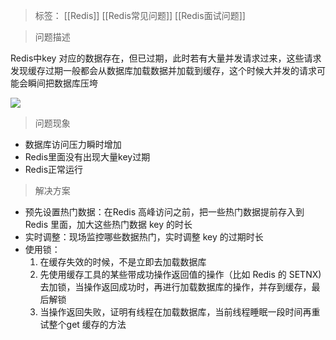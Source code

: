 > 标签： [[Redis]] [[Redis常见问题]] [[Redis面试问题]]

> 问题描述

Redis中key 对应的数据存在，但已过期，此时若有大量并发请求过来，这些请求发现缓存过期一般都会从数据库加载数据并加载到缓存，这个时候大并发的请求可能会瞬间把数据库压垮

![](https://secure2.wostatic.cn/static/uxjSpT68a65bpiwghKCkCL/image.png?auth_key=1681379439-rPyCpAJtFXErNWKiaKCFpo-0-bdb627acf2fedccc6ef2fe738c227568)

> 问题现象

-   数据库访问压力瞬时增加
-   Redis里面没有出现大量key过期
-   Redis正常运行

> 解决方案

-   预先设置热门数据：在Redis 高峰访问之前，把一些热门数据提前存入到Redis 里面，加大这些热门数据 key 的时长
-   实时调整：现场监控哪些数据热门，实时调整 key 的过期时长
-   使用锁：
    1.  在缓存失效的时候，不是立即去加载数据库
    2.  先使用缓存工具的某些带成功操作返回值的操作（比如 Redis 的 SETNX)去加锁，当操作返回成功时，再进行加载数据库的操作，并存到缓存，最后解锁
    3.  当操作返回失败，证明有线程在加载数据库，当前线程睡眠一段时间再重试整个get 缓存的方法